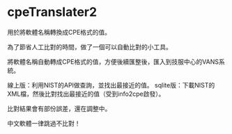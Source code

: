 # cpeTranslater2
用於將軟體名稱轉換成CPE格式的值。

為了節省人工比對的時間，做了一個可以自動比對的小工具。
    
將軟體名稱自動轉成CPE格式的值，方便後續匯整後，匯入到技服中心的VANS系統。

線上版：利用NIST的API做查詢，並找出最接近的值。
sqlite版：下載NIST的XML檔，然後比對找出最接近的值（受到info2cpe啟發）。

比對結果會有部份誤差，還在調整中。

中文軟體一律跳過不比對！
